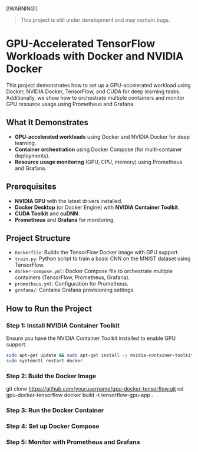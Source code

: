 [!WARNING!]
>This project is still under development and may contain bugs.

# GPU-Accelerated TensorFlow Workloads with Docker and NVIDIA Docker

This project demonstrates how to set up a GPU-accelerated workload using Docker, NVIDIA Docker, TensorFlow, and CUDA for deep learning tasks. Additionally, we show how to orchestrate multiple containers and monitor GPU resource usage using Prometheus and Grafana.

## What It Demonstrates
- **GPU-accelerated workloads** using Docker and NVIDIA Docker for deep learning.
- **Container orchestration** using Docker Compose (for multi-container deployments).
- **Resource usage monitoring** (GPU, CPU, memory) using Prometheus and Grafana.

## Prerequisites
- **NVIDIA GPU** with the latest drivers installed.
- **Docker Desktop** (or Docker Engine) with **NVIDIA Container Toolkit**.
- **CUDA Toolkit** and **cuDNN**.
- **Prometheus** and **Grafana** for monitoring.

## Project Structure
- `Dockerfile`: Builds the TensorFlow Docker image with GPU support.
- `train.py`: Python script to train a basic CNN on the MNIST dataset using TensorFlow.
- `docker-compose.yml`: Docker Compose file to orchestrate multiple containers (TensorFlow, Prometheus, Grafana).
- `prometheus.yml`: Configuration for Prometheus.
- `grafana/`: Contains Grafana provisioning settings.

## How to Run the Project

### Step 1: Install NVIDIA Container Toolkit
Ensure you have the NVIDIA Container Toolkit installed to enable GPU support.

```bash
sudo apt-get update && sudo apt-get install -y nvidia-container-toolkit
sudo systemctl restart docker
```

### Step 2: Build the Docker Image
git clone https://github.com/yourusername/gpu-docker-tensorflow.git
cd gpu-docker-tensorflow
docker build -t tensorflow-gpu-app .

### Step 3: Run the Docker Container

### Step 4: Set up Docker Compose

### Step 5: Monitor with Prometheus and Grafana


